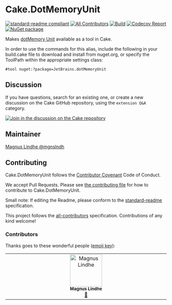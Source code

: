 # Cake.DotMemoryUnit

[![standard-readme compliant][]][standard-readme]
[![All Contributors][all-contributorsimage]](#contributors)
[![Build][githubimage]][githubbuild]
[![Codecov Report][codecovimage]][codecov]
[![NuGet package][nugetimage]][nuget]

Makes [dotMemory Unit][dotmemory-unit] available as a tool in Cake.

In order to use the commands for this alias, include the following in your build.cake file to download and install from nuget.org, or specify the ToolPath within the appropriate settings class:

```
#tool nuget:?package=JetBrains.dotMemoryUnit
```

## Discussion

If you have questions, search for an existing one, or create a new discussion on the Cake GitHub repository, using the `extension Q&A` category.

[![Join in the discussion on the Cake repository][cake-discussions-image]][cake-discussions]

## Maintainer

[Magnus Lindhe @mgnslndh][maintainer]

## Contributing

Cake.DotMemoryUnit follows the [Contributor Covenant][contrib-covenant] Code of Conduct.

We accept Pull Requests.
Please see [the contributing file][contributing] for how to contribute to Cake.DotMemoryUnit.

Small note: If editing the Readme, please conform to the [standard-readme][] specification.

This project follows the [all-contributors][] specification. Contributions of any kind welcome!

### Contributors

Thanks goes to these wonderful people ([emoji key][emoji-key]):

<!-- ALL-CONTRIBUTORS-LIST:START - Do not remove or modify this section -->
<!-- prettier-ignore-start -->
<!-- markdownlint-disable -->
<table>
  <tbody>
    <tr>
      <td align="center" valign="top" width="14.28%"><a href="http://magnuslindhe.com"><img src="https://avatars.githubusercontent.com/u/1139118?v=4?s=100" width="100px;" alt="Magnus Lindhe"/><br /><sub><b>Magnus Lindhe</b></sub></a><br /><a href="#maintenance-mgnslndh" title="Maintenance">🚧</a></td>
    </tr>
  </tbody>
</table>

<!-- markdownlint-restore -->
<!-- prettier-ignore-end -->

<!-- ALL-CONTRIBUTORS-LIST:END -->

[cake-discussions]: https://github.com/cake-build/cake/discussions
[cake-discussions-image]: https://img.shields.io/badge/GitHub-Discussions-green?logo=github
[dotmemory-unit]: https://www.jetbrains.com/dotmemory/unit/
[all-contributors]: https://github.com/all-contributors/all-contributors
[all-contributorsimage]: https://img.shields.io/github/all-contributors/cake-contrib/Cake.DotMemoryUnit.svg?color=orange&style=flat-square
[githubbuild]: https://github.com/cake-contrib/Cake.DotMemoryUnit/actions/workflows/build.yml?query=branch%3Amain
[githubimage]: https://github.com/cake-contrib/Cake.DotMemoryUnit/actions/workflows/build.yml/badge.svg?branch=main
[codecov]: https://codecov.io/gh/cake-contrib/Cake.DotMemoryUnit
[codecovimage]: https://img.shields.io/codecov/c/github/cake-contrib/Cake.DotMemoryUnit.svg?logo=codecov&style=flat-square
[contrib-covenant]: https://www.contributor-covenant.org/version/1/4/code-of-conduct
[contributing]: CONTRIBUTING.md
[emoji-key]: https://allcontributors.org/docs/en/emoji-key
[maintainer]: https://github.com/mgnslndh
[nuget]: https://nuget.org/packages/Cake.DotMemoryUnit
[nugetimage]: https://img.shields.io/nuget/v/Cake.DotMemoryUnit.svg?logo=nuget&style=flat-square
[license]: LICENSE.txt
[standard-readme]: https://github.com/RichardLitt/standard-readme
[standard-readme compliant]: https://img.shields.io/badge/readme%20style-standard-brightgreen.svg?style=flat-square